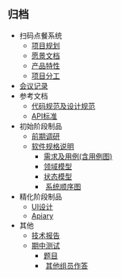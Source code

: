 ##  归档
-  扫码点餐系统
    -  [项目规划](https://github.com/EasyMealOrder/dashboard/blob/master/docs/about.md)
    -  [愿景文档](https://github.com/EasyMealOrder/dashboard/blob/master/docs/vision.md)
    -  [产品特性](https://github.com/EasyMealOrder/dashboard/blob/master/docs/backlog_initial.md)
    -  [项目分工](https://github.com/EasyMealOrder/dashboard/blob/master/docs/team_profile.md)
-  [会议记录](https://github.com/EasyMealOrder/dashboard/blob/master/docs/meeting_recording_all.md)
-  参考文档
    -  [代码规范及设计规范](https://github.com/EasyMealOrder/dashboard/tree/master/docs/GuideBook)
    -  [API标准](https://github.com/EasyMealOrder/dashboard/blob/master/docs/api-standard.md)
-  初始阶段制品
    -  [前期调研](https://github.com/EasyMealOrder/dashboard/blob/master/docs/investigation.md)
    -  [软件规格说明](https://github.com/EasyMealOrder/dashboard/blob/master/docs/Requirement_specification/requirement_specification.md)
        -  [需求及用例(含用例图)](https://github.com/EasyMealOrder/dashboard/blob/master/docs/Requirement_specification/requirements_and_userCase.md)
        -  [领域模型](https://github.com/EasyMealOrder/dashboard/blob/master/docs/Requirement_specification/domain_model.md)
        -  [状态模型](https://github.com/EasyMealOrder/dashboard/blob/master/docs/Requirement_specification/state_Model.md)
        -  [系统顺序图](https://github.com/EasyMealOrder/dashboard/blob/gh-pages/docs/system_sequence_diagram.md)
-  精化阶段制品
    -  [UI设计](https://github.com/EasyMealOrder/dashboard/blob/master/assets/UI_Design.pdf)
    -  [Apiary](https://github.com/EasyMealOrder/dashboard/blob/master/assets/apiary.apib)
-  其他
    -  [技术报告](https://github.com/EasyMealOrder/dashboard/blob/master/docs/tech_work_report.md)
    -  [期中测试](https://github.com/EasyMealOrder/dashboard/tree/master/mid-term-exam)
        -  [题目](https://github.com/EasyMealOrder/dashboard/blob/master/mid-term-exam/midTerm.pdf)
        -  [其他组员作答](https://github.com/EasyMealOrder/dashboard/tree/gh-pages/mid-term-exam/answer)
